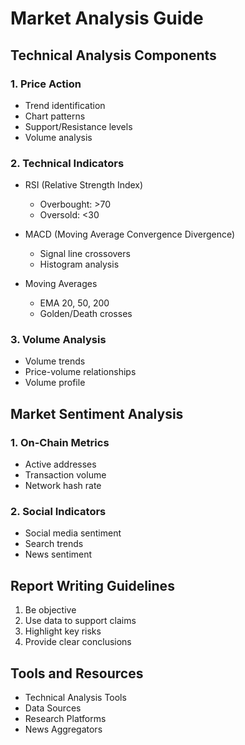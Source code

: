# Market Analysis Guide

## Technical Analysis Components

### 1. Price Action
- Trend identification
- Chart patterns
- Support/Resistance levels
- Volume analysis

### 2. Technical Indicators
- RSI (Relative Strength Index)
  - Overbought: >70
  - Oversold: <30
  
- MACD (Moving Average Convergence Divergence)
  - Signal line crossovers
  - Histogram analysis
  
- Moving Averages
  - EMA 20, 50, 200
  - Golden/Death crosses

### 3. Volume Analysis
- Volume trends
- Price-volume relationships
- Volume profile

## Market Sentiment Analysis

### 1. On-Chain Metrics
- Active addresses
- Transaction volume
- Network hash rate

### 2. Social Indicators
- Social media sentiment
- Search trends
- News sentiment

## Report Writing Guidelines

1. Be objective
2. Use data to support claims
3. Highlight key risks
4. Provide clear conclusions

## Tools and Resources

- Technical Analysis Tools
- Data Sources
- Research Platforms
- News Aggregators